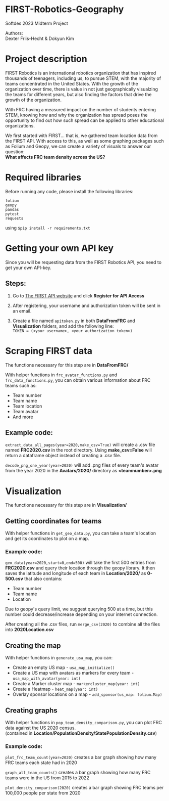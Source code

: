 # FIRST-Robotics-Geography
Softdes 2023 Midterm Project  

Authors:  
Dexter Friis-Hecht & Dokyun Kim

# Project description
FIRST Robotics is an international robotics organization that has inspired thousands of teenagers, including us, to pursue STEM, with the majority of teams concentrated
in the United States. With the growth of the organization over time, there is value in not just geographically visualzing the teams for different years, but
also finding the factors that drive the growth of the organization. 

With FRC having a measured impact on the number of students entering STEM, knowing how and why the organization has spread poses the opportunity to find out how such spread can be applied to other educational organizations.

We first started with FIRST... that is, we gathered team location data from the FIRST API. With access to this, as well as some graphing packages such as Folium and Geopy, we can create a variety of visuals to answer our question:  
**What affects FRC team density across the US?**


# Required libraries
Before running any code, please install the following libraries:

`folium`  
`geopy`  
`pandas`  
`pytest`  
`requests`  

using `$pip install -r requirements.txt`

# Getting your own API key
Since you will be requesting data from the FIRST Robotics API, you need to get your own API-key.
## Steps:
1. Go to [The FIRST API website](https://frc-events.firstinspires.org/services/API) and click **Register for API Access**  

2. After registering, your username and authorization token will be sent in an email. 

3. Create a file named `apitoken.py` in both **DataFromFRC** and **Visualization** folders, and add the following line:  
`TOKEN = (<your username>, <your authorization token>)`

# Scraping FIRST data
The functions necessary for this step are in **DataFromFRC/**   

With helper functions in `frc_avatar_functions.py` and `frc_data_functions.py`, you can obtain various information about FRC teams such as:  
- Team number
- Team name
- Team location
- Team avatar
- And more

## Example code:  
`extract_data_all_pages(year=2020,make_csv=True)` will create a .csv file named **FRC2020.csv** in the root directory. Using **make_csv=False** will return a dataframe object instead of creating a .csv file. 

`decode_png_one_year(year=2020)` will add .png files of every team's avatar from the year 2020 in the **Avatars/2020/** directory as **\<teamnumber\>.png**

# Visualization
The functions necessary for this step are in **Visualization/**    
## Getting coordinates for teams
With helper functions in `get_geo_data.py`, you can take a team's location and get its coordinates to plot on a map.


### Example code:
`geo_data(year=2020,start=0,end=500)` will take the first 500 entries from **FRC2020.csv** and query their location through the geopy library. It then saves the latitude and longitude of each team in **Location/2020/** as **0-500.csv** that also contains:
- Team number
- Team name
- Location

Due to geopy's query limit, we suggest querying 500 at a time, but this number could decrease/increase depending on your internet connection.

After creating all the .csv files, run `merge_csv(2020)` to combine all the files into **2020Location.csv**

## Creating the map
With helper functions in `generate_usa_map`, you can:
- Create an empty US map - `usa_map_initialize()`
- Create a US map with avatars as markers for every team - `usa_map_with_avatar(year: int)`
- Create a Marker cluster map - `markercluster_map(year: int)`
- Create a Heatmap - `heat_map(year: int)`
- Overlay sponsor locations on a map - `add_sponsor(us_map: folium.Map)`

## Creating graphs
With helper functions in `pop_team_density_comparison.py`, you can plot FRC data against the US 2020 census.  
(contained in **Location/PopulationDensity/StatePopulationDensity.csv**)

### Example code:
`plot_frc_team_count(year=2020)` creates a bar graph showing how many FRC teams each state had in 2020

`graph_all_team_counts()` creates a bar graph showing how many FRC teams were in the US from 2015 to 2022

`plot_density_comparison(2020)` creates a bar graph showing FRC teams per 100,000 people per state from 2020
